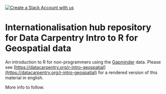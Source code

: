 [![Create a Slack Account with us][create_slack_svg]][slack_invite]

# Internationalisation hub repository for Data Carpentry Intro to R for Geospatial data

An introduction to R for non-programmers using the [Gapminder][gapminder] data.
Please see [https://datacarpentry.org/r-intro-geospatial](https://datacarpentry.org/r-intro-geospatial) for a rendered
version of this material in english.

More info to follow.

[create_slack_svg]: https://img.shields.io/badge/Create_Slack_Account-The_Carpentries-071159.svg
[slack_invite]: https://slack-invite.carpentries.org/
[gapminder]: https://www.gapminder.org/
